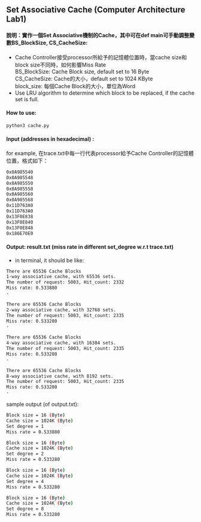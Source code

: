 ## Set Associative Cache (Computer Architecture Lab1)

#### 說明：實作一個Set Associative機制的Cache，其中可在def main可手動調整變數BS_BlockSize, CS_CacheSize: <br>
- Cache Controller接受processor所給予的記憶體位置時，當cache size和block size不同時，如何影響Miss Rate <br>
    BS_BlockSize: Cache Block size, default set to 16 Byte <br>
    CS_CacheSize: Cache的大小，default set to 1024 KByte <br>
    block_size: 每個Cache Block的大小，單位為Word <br> 
-  Use LRU algorithm to determine which block to be replaced, if the cache set is full. <br> 

#### How to use: <br>
```bash
python3 cache.py 
```
#### Input (addresses in hexadecimal) :
for example, 在trace.txt中每一行代表processor給予Cache Controller的記憶體位置，格式如下：
```bash
0x0A985540
0x0A985548
0x0A985550
0x0A985558
0x0A985560
0x0A985568
0x11D763A0
0x11D763A0
0x13F0E838
0x13F0E840
0x13F0E848
0x186E70E0
```

#### Output: result.txt (miss rate in different set_degree w.r.t trace.txt) <br> 

- in terminal, it should be like: 
```bash
There are 65536 Cache Blocks
1-way associative cache, with 65536 sets.
The number of request: 5003, Hit_count: 2332
Miss rate: 0.533880
-

There are 65536 Cache Blocks
2-way associative cache, with 32768 sets.
The number of request: 5003, Hit_count: 2335
Miss rate: 0.533280
-

There are 65536 Cache Blocks
4-way associative cache, with 16384 sets.
The number of request: 5003, Hit_count: 2335
Miss rate: 0.533280
-

There are 65536 Cache Blocks
8-way associative cache, with 8192 sets.
The number of request: 5003, Hit_count: 2335
Miss rate: 0.533280
-
```

sample output (of output.txt):
```bash
Block size = 16 (Byte)
Cache size = 1024K (Byte)
Set degree = 1
Miss rate = 0.533880

Block size = 16 (Byte)
Cache size = 1024K (Byte)
Set degree = 2
Miss rate = 0.533280

Block size = 16 (Byte)
Cache size = 1024K (Byte)
Set degree = 4
Miss rate = 0.533280

Block size = 16 (Byte)
Cache size = 1024K (Byte)
Set degree = 8
Miss rate = 0.533280
```
